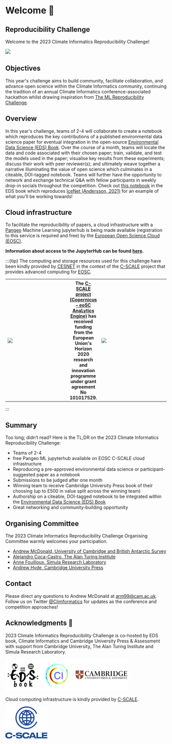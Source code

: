 # Welcome 👋

## Reproducibility Challenge

Welcome to the 2023 Climate Informatics Reproducibility Challenge!

![](figures/splash-reproducibility-challenge.png)

## Objectives
This year's challenge aims to build community, facilitate collaboration, and advance open science within the Climate Informatics community, continuing the tradition of an annual Climate Informatics conference-associated hackathon whilst drawing inspiration from [The ML Reproducibility Challenge](https://twitter.com/repro_challenge?lang=en).

## Overview
In this year's challenge, teams of 2-4 will collaborate to create a notebook which reproduces the key contributions of a published environmental data science paper for eventual integration in the open-source [Environmental Data Science (EDS) Book](https://edsbook.org/). Over the course of a month, teams will locate the data and code associated with their chosen paper; train, validate, and test the models used in the paper; visualise key results from these experiments; discuss their work with peer reviewer(s); and ultimately weave together a narrative illuminating the value of open science which culminates in a citeable, DOI-tagged notebook. Teams will further have the opportunity to network and exchange technical Q&A with fellow participants in weekly drop-in socials throughout the competition. Check out [this notebook](https://edsbook.org/notebooks/gallery/ac327c3a-5264-40a2-8c6e-1e8d7c4b37ef/notebook.html) in the EDS book which reproduces [IceNet (Andersson, 2021)](https://doi.org/10.1038/s41467-021-25257-4) for an example of what you'll be working towards!

## Cloud infrastructure

To facilitate the reproducibility of papers, a cloud infrastructure with a [Pangeo](https://pangeo.io/) Machine Learning jupyterhub is being made available (registration to this service is required and free) by the [European Open Science Cloud (EOSC)](https://eosc-portal.eu).

**Information about access to the JupyterHub can be found [here](preparation/setup).** 


:::{tip}
The computing and storage resources used for this challenge have been kindly provided by [CESNET](https://www.cesnet.cz/?lang=en) in the context of the [C-SCALE](https://c-scale.eu) project that provides advanced computing for [EOSC](https://eosc-portal.eu/about/eosc).

<table>
  <tr>
   <th><img src="https://github.com/eds-book/reproducibility-challenge-2023/raw/main/challenge/figures/logo-c-scale-vertical-blue.png" width="180" align="Left" /></th>
   <th>The <a href="https://c-scale.eu/">C-SCALE project (Copernicus – eoSC AnaLytics Engine)</a> has received funding from the European Union's Horizon 2020 research and innovation programme under grant agreement No 101017529.</th>
   <th><img src="https://raw.githubusercontent.com/eds-book/reproducibility-challenge-2023/main/challenge/figures/EC-ack.jpg" width="300" align="Right" /></th>
  </tr>
</table>

:::


## Summary
Too long; didn’t read? Here is the TL;DR on the 2023 Climate Informatics Reproducibility Challenge:
- Teams of 2-4
- free Pangeo ML jupyterhub available on EOSC C-SCALE cloud infrastructure 
- Reproducing a pre-approved environmental data science or participant-suggested paper as a notebook
- Submissions to be judged after one month
- Winning team to receive Cambridge University Press book of their choosing (up to £500 in value split across the winning team) 
- Authorship on a citeable, DOI-tagged notebook to be integrated within the [Environmental Data Science (EDS) Book](https://edsbook.org/)
- Great networking and community-building opportunity


## Organising Committee
The 2023 Climate Informatics Reproducibility Challenge Organising Committee warmly welcomes your participation.
- [Andrew McDonald, University of Cambridge and British Antarctic Survey](https://ampersandmcd.com/)
- [Alejandro Coca-Castro, The Alan Turing Institute](https://acocac.github.io/en/)
- [Anne Fouilloux, Simula Research Laboratory](https://annefou.github.io/)
- [Andrew Hyde, Cambridge University Press](https://twitter.com/andrewchyde?lang=en)

## Contact
Please direct any questions to Andrew McDonald at [arm99@cam.ac.uk](arm99@cam.ac.uk). 
Follow us on Twitter [@Climformatics](https://twitter.com/Climformatics) for updates as the conference and competition approaches!

## Acknowledgments 🙌 
2023 Climate Informatics Reproducibility Challenge is co-hosted by EDS book, Climate Informatics and Cambridge University Press & Assessment with support from Cambridge University, The Alan Turing Institute and Simula Research Laboratory.

<img src="challenge/figures/logos-organisers.png" height="100">

Cloud computing infrastructure is kindly provided by [C-SCALE](https://c-scale.eu/).

<img src="challenge/figures/logo-c-scale-vertical-blue.png" height="100">
